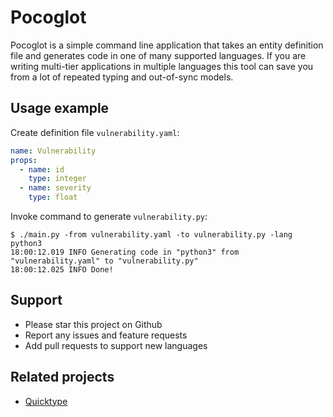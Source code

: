 # Pocoglot

Pocoglot is a simple command line application that takes an entity definition file and generates code in one of many supported languages. If you are writing multi-tier applications in multiple languages this tool can save you from a lot of repeated typing and out-of-sync models.

## Usage example

Create definition file `vulnerability.yaml`:

```yaml
name: Vulnerability
props:
  - name: id
    type: integer
  - name: severity
    type: float
```

Invoke command to generate `vulnerability.py`:

```
$ ./main.py -from vulnerability.yaml -to vulnerability.py -lang python3
18:00:12.019 INFO Generating code in "python3" from "vulnerability.yaml" to "vulnerability.py"
18:00:12.025 INFO Done!
```

## Support

* Please star this project on Github
* Report any issues and feature requests
* Add pull requests to support new languages

## Related projects

* [Quicktype](https://quicktype.io/)

